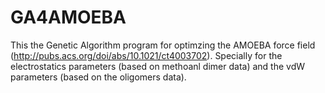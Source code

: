 # GA4AMOEBA
This the Genetic Algorithm program for optimzing the AMOEBA force field (http://pubs.acs.org/doi/abs/10.1021/ct4003702).
Specially for the electrostatics parameters (based on methoanl dimer data) and the vdW parameters (based on the oligomers data).
